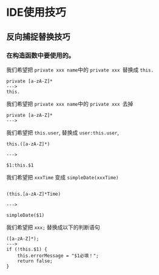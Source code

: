 # IDE使用技巧


## 反向捕捉替换技巧


### 在构造函数中要使用的。

我们希望把 `private xxx name`中的 `private xxx `替换成 `this.`
```
private [a-zA-Z]*
--->
this.
```
我们希望把 `private xxx name`中的 `private xxx `去掉
```
private [a-zA-Z]*
--->

```


我们希望把 `this.user`, 替换成 `user:this.user`,

```
this.([a-zA-Z]*)

--->

$1:this.$1

```

我们希望把 `xxxTime` 变成 `simpleDate(xxxTime)`

```

(this.[a-zA-Z]*Time)

--->

simpleDate($1)

```



我们希望把 `xxx;` 替换成以下的判断语句

```
([a-zA-Z]*);
--->
if (!this.$1) {
    this.errorMessage = "$1必填！";
    return false;
}
```